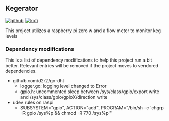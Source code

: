 ## Kegerator

[![github](https://img.shields.io/github/v/tag/subtlepseudonym/kegerator?logo=github&sort=semver)](https://github.com/subtlepseudonym/kegerator/tags) [![kofi](https://img.shields.io/badge/ko--fi-Support%20me%20-hotpink?logo=kofi&logoColor=white)](https://ko-fi.com/subtlepseudonym)

This project utilizes a raspberry pi zero w and a flow meter to monitor keg levels 

### Dependency modifications
This is a list of dependency modifications to help this project run a bit better. Relevant entries will be removed if the project moves to vendored dependencies.

- github.com/d2r2/go-dht
	- logger.go: logging level changed to Error
	- gpio.h: uncommented sleep between /sys/class/gpio/export write and /sys/class/gpio/gpioX/direction write
- udev rules on raspi
	- SUBSYSTEM="gpio", ACTION="add", PROGRAM="/bin/sh -c 'chgrp -R gpio /sys%p && chmod -R 770 /sys%p'"
